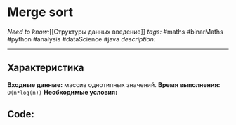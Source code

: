 # Merge sort
*Need to know:*[[Структуры данных введение]]
*tags:* #maths #binarMaths #python #analysis #dataScience #java
*description:*

---
## Характеристика
**Входные данные:** массив однотипных значений.
**Время выполнения:** `O(n*log(n))`
**Необходимые условия:** 

## Code: